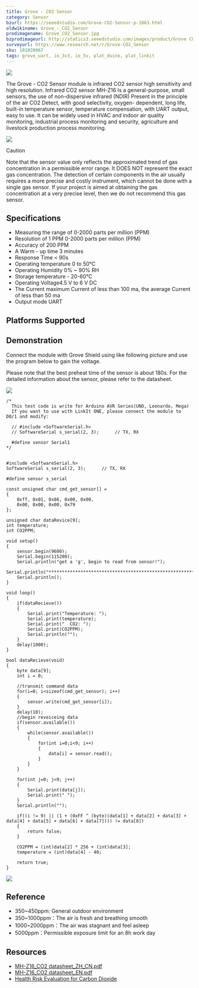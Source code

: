 ```yaml
---
title: Grove - CO2 Sensor
category: Sensor
bzurl: https://seeedstudio.com/Grove-CO2-Sensor-p-1863.html
oldwikiname: Grove_-_CO2_Sensor
prodimagename: Grove_CO2_Sensor.jpg
bzprodimageurl: http://statics3.seeedstudio.com/images/product/Grove CO2 Sensor.jpg
surveyurl: https://www.research.net/r/Grove-CO2_Sensor
sku: 101020067
tags: grove_uart, io_3v3, io_5v, plat_duino, plat_linkit
---
```


![](https://raw.githubusercontent.com/SeeedDocument/Grove-CO2_Sensor/master/img/Grove_CO2_Sensor.jpg)

The Grove - CO2 Sensor module is infrared CO2 sensor high sensitivity and high resolution. Infrared CO2 sensor MH-Z16 Is a general-purpose, small sensors, the use of non-dispersive infrared (NDIR) Present in the principle of the air CO2 Detect, with good selectivity, oxygen- dependent, long life, built-in temperature sensor, temperature compensation, with UART output, easy to use. It can be widely used in HVAC and indoor air quality monitoring, industrial process monitoring and security, agriculture and livestock production process monitoring.

[![](https://raw.githubusercontent.com/SeeedDocument/common/master/Get_One_Now_Banner.png)](http://www.seeedstudio.com/Grove-CO2-Sensor-p-1863.html)

<div class="admonition warning">
<p class="admonition-title">Caution</p>
Note that the sensor value only reflects the approximated trend of gas concentration in a permissible error range. It DOES NOT represent the exact gas concentration. The detection of certain components in the air usually requires a more precise and costly instrument, which cannot be done with a single gas sensor. If your project is aimed at obtaining the gas concentration at a very precise level, then we do not recommend this gas sensor.
</div>

Specifications
-------------

-   Measuring the range of 0-2000 parts per million (PPM)
-   Resolution of 1 PPM 0-2000 parts per million (PPM)
-   Accuracy of 200 PPM
-   A Warm - up time 3 minutes
-   Response Time &lt; 90s
-   Operating temperature 0 to 50℃
-   Operating Humidity 0% ~ 90% RH
-   Storage temperature - 20-60℃
-   Operating Voltage4.5 V to 6 V DC
-   The Current maximum Current of less than 100 ma, the average Current of less than 50 ma
-   Output mode UART

Platforms Supported
-------------------

Demonstration
-------------

Connect the module with Grove Shield using like following picture and use the program below to gain the voltage.

Please note that the best preheat time of the sensor is about 180s. For the detailed information about the sensor, please refer to the datasheet.

![](https://raw.githubusercontent.com/SeeedDocument/Grove-CO2_Sensor/master/img/5.jpg)

```
/*
  This test code is write for Arduino AVR Series(UNO, Leonardo, Mega)
  If you want to use with LinkIt ONE, please connect the module to D0/1 and modify:

  // #include <SoftwareSerial.h>
  // SoftwareSerial s_serial(2, 3);      // TX, RX

  #define sensor Serial1
*/


#include <SoftwareSerial.h>
SoftwareSerial s_serial(2, 3);      // TX, RX

#define sensor s_serial

const unsigned char cmd_get_sensor[] =
{
    0xff, 0x01, 0x86, 0x00, 0x00,
    0x00, 0x00, 0x00, 0x79
};

unsigned char dataRevice[9];
int temperature;
int CO2PPM;
 
void setup()
{
    sensor.begin(9600);
    Serial.begin(115200);
    Serial.println("get a 'g', begin to read from sensor!");
    Serial.println("********************************************************");
    Serial.println();
}
 
void loop()
{
    if(dataRecieve())
    {
        Serial.print("Temperature: ");
        Serial.print(temperature);
        Serial.print("  CO2: ");
        Serial.print(CO2PPM);
        Serial.println("");
    }
    delay(1000);
}
 
bool dataRecieve(void)
{
    byte data[9];
    int i = 0;
 
    //transmit command data
    for(i=0; i<sizeof(cmd_get_sensor); i++)
    {
        sensor.write(cmd_get_sensor[i]);
    }
    delay(10);
    //begin reveiceing data
    if(sensor.available())
    {
        while(sensor.available())
        {
            for(int i=0;i<9; i++)
            {
                data[i] = sensor.read();
            }
        }
    }
 
    for(int j=0; j<9; j++)
    {
        Serial.print(data[j]);
        Serial.print(" ");
    }
    Serial.println("");
 
    if((i != 9) || (1 + (0xFF ^ (byte)(data[1] + data[2] + data[3] + data[4] + data[5] + data[6] + data[7]))) != data[8])
    {
        return false;
    }
    
    CO2PPM = (int)data[2] * 256 + (int)data[3];
    temperature = (int)data[4] - 40;
 
    return true;
}
```

![](https://raw.githubusercontent.com/SeeedDocument/Grove-CO2_Sensor/master/img/Uart_co2.jpg)

Reference
---------

-   350~450ppm: General outdoor environment
-   350~1000ppm：The air is fresh and breathing smooth
-   1000~2000ppm：The air was stagnant and feel asleep
-   5000ppm：Permissible exposure limit for an 8h work day

Resources
---------

-   [MH-Z16\_CO2 datasheet\_ZH\_CN.pdf](https://raw.githubusercontent.com/SeeedDocument/Grove-CO2_Sensor/master/res/MH-Z16_CO2.pdf)
-   [MH-Z16\_CO2 datasheet\_EN.pdf](https://raw.githubusercontent.com/SeeedDocument/Grove-CO2_Sensor/master/res/MH-Z16_CO2_datasheet_EN.pdf)
-   [Health Risk Evaluation for Carbon Dioxide](http://www.blm.gov/style/medialib/blm/wy/information/NEPA/cfodocs/howell.Par.2800.File.dat/25apxC.pdf)

<!-- This Markdown file was created from http://www.seeedstudio.com/wiki/Grove_-_CO2_Sensor -->

